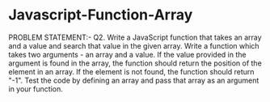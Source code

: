 # Javascript-Function-Array
PROBLEM STATEMENT:-
Q2. Write a JavaScript function that takes an array and a value and search that value in the given array. Write a function which takes two arguments - an array and a value. If the value provided in the argument is found in the array, the function should return the position of the element in an array. If the element is not found, the function should return "-1".   Test the code by defining an array and pass that array as an argument in your function. 
